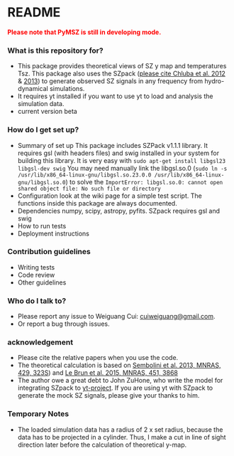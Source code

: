 # README

<span style="color:red"> **Please note that PyMSZ is still in developing mode.** </span>

### What is this repository for?

-   This package provides theoretical views of SZ y map and temperatures Tsz. This package also uses the SZpack ([please cite Chluba et al. 2012](http://adsabs.harvard.edu/abs/2012MNRAS.426..510C) & [2013](http://adsabs.harvard.edu/abs/2013MNRAS.430.3054C)) to generate observed SZ signals in any frequency from hydro-dynamical simulations.
-   It requires yt installed if you want to use yt to load and analysis the simulation data.
-   current version beta

### How do I get set up?

-   Summary of set up
  This package includes SZPack v1.1.1 library. It requires gsl (with headers files) and swig installed in your system for building this library. It is very easy with `sudo apt-get install libgsl23 libgsl-dev swig` You may need manually link the libgsl.so.0 (`sudo ln -s  /usr/lib/x86_64-linux-gnu/libgsl.so.23.0.0 /usr/lib/x86_64-linux-gnu/libgsl.so.0`) to solve the `ImportError: libgsl.so.0: cannot open shared object file: No such file or directory`
-   Configuration
  look at the wiki page for a simple test script. The functions inside this package are always documented.
-   Dependencies
  numpy, scipy, astropy, pyfits. SZpack requires gsl and swig
-   How to run tests
-   Deployment instructions

### Contribution guidelines

-   Writing tests
-   Code review
-   Other guidelines

### Who do I talk to?

-   Please report any issue to Weiguang Cui: cuiweiguang@gmail.com.
-   Or report a bug through issues.

### acknowledgement

-   Please cite the relative papers when you use the code.
-   The theoretical calculation is based on [Sembolini et al. 2013, MNRAS, 429, 323S](http://adsabs.harvard.edu/abs/2013MNRAS.429..323S)) and [Le Brun et al. 2015, MNRAS, 451, 3868](http://dx.doi.org/10.1093/mnras/stv1172)
-   The author owe a great debt to John ZuHone, who write the model for integrating SZpack to [yt-project](http://yt-project.org/). If you are using yt with SZpack to generate the mock SZ signals, please give your thanks to him.

### Temporary Notes

-   The loaded simulation data has a radius of 2 x set radius, because the data has to be projected in a cylinder. Thus, I make a cut in line of sight direction later before the calculation of theoretical y-map.
